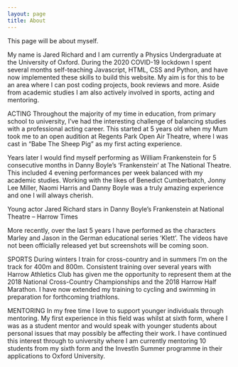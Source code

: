 ```yaml
---
layout: page
title: About
---
```


This page will be about myself.

My name is Jared Richard and I am currently a Physics Undergraduate at the University of Oxford. During the 2020 COVID-19 lockdown I spent several months self-teaching Javascript, HTML, CSS and Python, and have now implemented these skills to build this website. My aim is for this to be an area where I can post coding projects, book reviews and more. Aside from academic studies I am also actively involved in sports, acting and mentoring.

ACTING
Throughout the majority of my time in education, from primary school to university, I’ve had the interesting challenge of balancing studies with a professional acting career. This started at 5 years old when my Mum took me to an open audition at Regents Park Open Air Theatre, where I was cast in “Babe The Sheep Pig” as my first acting experience.

Years later I would find myself performing as William Frankenstein for 5 consecutive months in Danny Boyle’s ‘Frankenstein‘ at The National Theatre. This included 4 evening performances per week balanced with my academic studies. Working with the likes of Benedict Cumberbatch, Jonny Lee Miller, Naomi Harris and Danny Boyle was a truly amazing experience and one I will always cherish.

Young actor Jared Richard stars in Danny Boyle’s Frankenstein at National Theatre – Harrow Times

More recently, over the last 5 years I have performed as the characters Marley and Jason in the German educational series ‘Klett’. The videos have not been officially released yet but screenshots will be coming soon.

SPORTS
During winters I train for cross-country and in summers I’m on the track for 400m and 800m. Consistent training over several years with Harrow Athletics Club has given me the opportunity to represent them at the 2018 National Cross-Country Championships and the 2018 Harrow Half Marathon. I have now extended my training to cycling and swimming in preparation for forthcoming triathlons.


MENTORING
In my free time I love to support younger individuals through mentoring. My first experience in this field was whilst at sixth form, where I was as a student mentor and would speak with younger students about personal issues that may possibly be affecting their work. I have continued this interest through to university where I am currently mentoring 10 students from my sixth form and the InvestIn Summer programme in their applications to Oxford University.


